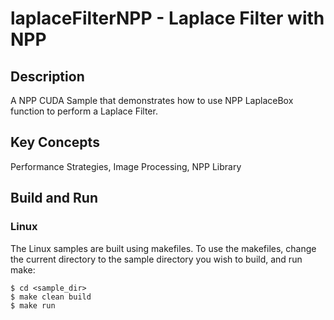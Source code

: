 # laplaceFilterNPP - Laplace Filter with NPP

## Description

A NPP CUDA Sample that demonstrates how to use NPP LaplaceBox function to perform a Laplace Filter.

## Key Concepts

Performance Strategies, Image Processing, NPP Library
  
## Build and Run
 
### Linux
The Linux samples are built using makefiles. To use the makefiles, change the current directory to the sample directory you wish to build, and run make:
```
$ cd <sample_dir>
$ make clean build
$ make run

